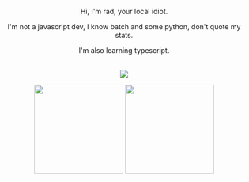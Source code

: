 <p align='center'>
Hi, I'm rad, your local idiot.
</p>
<p align='center'> 
  I'm not a javascript dev, I know batch and some python, don't quote my stats.
</p>
<p align='center'> 
 I'm also learning typescript.<br>
</p>


<p align="center"><br>
  <a href="https://ayo.so/radical">
    <img src="https://lanyard.cnrad.dev/api/113027285765885952"/>
     </a>
</p>

<p align="center">
  <img src="https://github-readme-stats.vercel.app/api?username=RadNotRed&show_icons=true&count_private=true&title_color=4f8cc9&text_color=9f9f9f&icon_color=4f8cc9&bg_color=181818" height="180">
  <img src="https://github-readme-stats.vercel.app/api/top-langs/?username=RadNotRed&layout=compact&title_color=4f8cc9&text_color=9f9f9f&icon_color=4f8cc9&bg_color=181818" height="180">
</p>
